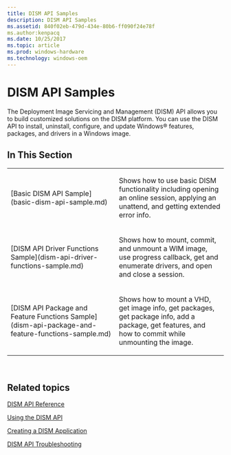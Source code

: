 ```yaml
---
title: DISM API Samples
description: DISM API Samples
ms.assetid: 840f02eb-479d-434e-80b6-ff090f24e78f
ms.author:kenpacq
ms.date: 10/25/2017
ms.topic: article
ms.prod: windows-hardware
ms.technology: windows-oem
---
```


# DISM API Samples


The Deployment Image Servicing and Management (DISM) API allows you to build customized solutions on the DISM platform. You can use the DISM API to install, uninstall, configure, and update Windows® features, packages, and drivers in a Windows image.

## <span id="In_This_Section"></span><span id="in_this_section"></span><span id="IN_THIS_SECTION"></span>In This Section


<table>
<colgroup>
<col width="50%" />
<col width="50%" />
</colgroup>
<tbody>
<tr class="odd">
<td><p>[Basic DISM API Sample](basic-dism-api-sample.md)</p></td>
<td><p>Shows how to use basic DISM functionality including opening an online session, applying an unattend, and getting extended error info.</p></td>
</tr>
<tr class="even">
<td><p>[DISM API Driver Functions Sample](dism-api-driver-functions-sample.md)</p></td>
<td><p>Shows how to mount, commit, and unmount a WIM image, use progress callback, get and enumerate drivers, and open and close a session.</p></td>
</tr>
<tr class="odd">
<td><p>[DISM API Package and Feature Functions Sample](dism-api-package-and-feature-functions-sample.md)</p></td>
<td><p>Shows how to mount a VHD, get image info, get packages, get package info, add a package, get features, and how to commit while unmounting the image.</p></td>
</tr>
</tbody>
</table>

 

## <span id="related_topics"></span>Related topics


[DISM API Reference](dism-api-reference.md)

[Using the DISM API](using-the-dism-api.md)

[Creating a DISM Application](creating-a-dism-application.md)

[DISM API Troubleshooting](dism-api-troubleshooting.md)

 

 




